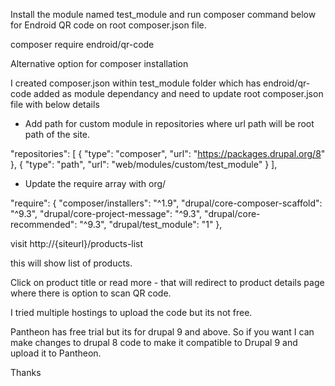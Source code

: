 Install the module named test_module and run composer command below for Endroid QR code on root composer.json file.

composer require endroid/qr-code

Alternative option for composer installation

I created composer.json within test_module folder which has endroid/qr-code added as module dependancy and need to update root composer.json file with below details

- Add path for custom module in repositories where url path will be root path of the site.

"repositories": [
        {
            "type": "composer",
            "url": "https://packages.drupal.org/8"
        },
        {
            "type": "path",
            "url": "web/modules/custom/test_module"
        }
    ],

- Update the require array with org/<modulename>

"require": {
        "composer/installers": "^1.9",
        "drupal/core-composer-scaffold": "^9.3",
        "drupal/core-project-message": "^9.3",
        "drupal/core-recommended": "^9.3",
        "drupal/test_module": "1"
    },



visit http://{siteurl}/products-list

this will show list of products.

Click on product title or read more - that will redirect to product details page where there is option to scan QR code.

I tried multiple hostings to upload the code but its not free.

Pantheon has free trial but its for drupal 9 and above. So if you want I can make changes to drupal 8 code to make it compatible to Drupal 9 and upload it to Pantheon.

Thanks